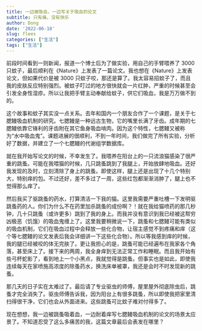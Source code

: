 ```yaml
---
title: 一边被吸血，一边写关于吸血的论文
subtitle: 只有痛，没有快乐
author: Dong
date: '2022-06-18'
slug: flees
categories: ["生活"]
tags: ["生活"]
---
```


前段时间看到一则新闻，报道一个博士后为了做实验，用自己的手臂喂养了 3000 只蚊子，最后顺利在《Nature》上发表了一篇论文。我也想在《Nature》上发表论文，但如果代价是被 3000 只蚊子咬，那还是算了。我太容易招蚊子了，而且我的皮肤反应特别强烈。被蚊子叮过的地方很快就会一片红肿，严重的时候甚至会引发全身性湿疹。所以让我把手臂主动奉献给蚊子，供它们吸血，我是万万做不到的。

这个故事和蚊子其实没一点关系。去年和国内一个朋友合作了一个课题，是关于七腮鳗吸血机制的研究。七腮鳗是一种远古生物，它的嘴里长满了牙齿。成年期的七腮鳗依靠它锋利的牙齿附在其它鱼身吸血啃肉。因为这个特性，七腮鳗又被称为“水中吸血鬼”。课题进展的很顺利，不到一年时间，我们做完了所有实验，分析好了数据，并建立了一个七腮鳗的代谢组学数据库。

就在我开始写论文的时候，不幸发生了。我喂养在阳台上的一只流浪猫感染了很严重的跳蚤。可能在我喂猫的时候，几只跳蚤跳到了我腿上，开始放肆地吸血。还好我发现的及时，立刻清除了身上的跳蚤。即使这样，腿上还是出现了十几个特别大，特别痒的包。不过还好，差不多过了一周，这些红包都渐渐消肿了，腿上也不觉得那么痒了。

然后我买了驱跳蚤的药水，打算清洁一下我的猫。这里我需要严重吐槽一下发明驱跳蚤药的人。你们为什么不在药里加杀跳蚤的成份啊？！就在我给猫喷药的那几秒钟，几十只跳蚤（或许更多）跳到了我的身上。而我并没有意识到我已经被这帮穷凶极恶（饥饿）的吸血鬼缠上了。这里我要稍微说一下，跳蚤和七腮鳗可能有类似的吸血机制，它们在吸血过程中会释放一些化合物，让宿主感觉不到疼痛和痒（这个等七腮鳗的论文发表后我会详细讲一下这些化合物）。所以等我感到痒的时候，我的腿已经被咬的体无完肤了。更让我担心的是，跳蚤可能已经遍布在我家各个角落，甚至床上了。接下来的两周，我全身痒到无法正常工作和睡眠。而且我开始有些弓杯蛇影了，看到地上一个小黑点，我就觉得是跳蚤。但事实也是如此，即使我连续每天在家喷施高浓度的除蚤药水，换洗床单被罩，我还是会时不时发现新的跳蚤。

那几天的日子实在太难过了。最后请了专业驱虫的师傅，屋里屋外彻底除虫后，跳蚤才完全消失了。驱虫师傅告诉我，因为阳台上有很多跳蚤，所以即使我把家里清扫得很干净，它们也会从外面进来。这些跳蚤可比蚊子难对付得多了。

现在想想，我一边被跳蚤吸着血，一边耐着痒写七腮鳗吸血机制的论文的场景太应景了。不知道忍受了这么多痛苦的我，这篇文章最后会表发在哪里？




